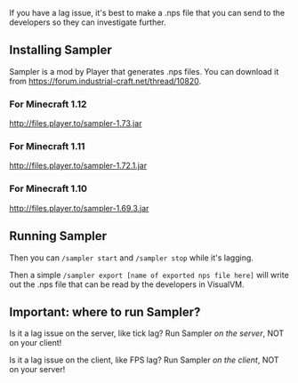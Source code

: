 If you have a lag issue, it's best to make a .nps file that you can send to the developers so they can investigate further.

## Installing Sampler
Sampler is a mod by Player that generates .nps files.
You can download it from https://forum.industrial-craft.net/thread/10820.

### For Minecraft 1.12
http://files.player.to/sampler-1.73.jar

### For Minecraft 1.11
http://files.player.to/sampler-1.72.1.jar

### For Minecraft 1.10
http://files.player.to/sampler-1.69.3.jar

## Running Sampler
Then you can `/sampler start` and `/sampler stop` while it's lagging.

Then a simple `/sampler export [name of exported nps file here]` will write out the .nps file that can be read by the developers in VisualVM.

## Important: where to run Sampler?
Is it a lag issue on the server, like tick lag? Run Sampler *on the server*, NOT on your client!

Is it a lag issue on the client, like FPS lag? Run Sampler *on the client*, NOT on your server!